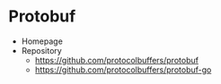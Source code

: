 # Protobuf

- Homepage 
- Repository
  - https://github.com/protocolbuffers/protobuf
  - https://github.com/protocolbuffers/protobuf-go
